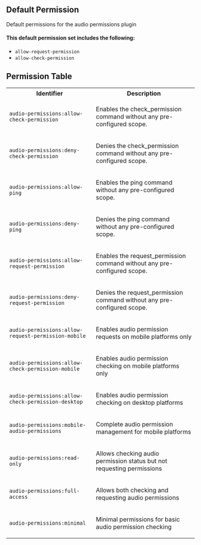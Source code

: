 ## Default Permission

Default permissions for the audio permissions plugin

#### This default permission set includes the following:

- `allow-request-permission`
- `allow-check-permission`

## Permission Table

<table>
<tr>
<th>Identifier</th>
<th>Description</th>
</tr>


<tr>
<td>

`audio-permissions:allow-check-permission`

</td>
<td>

Enables the check_permission command without any pre-configured scope.

</td>
</tr>

<tr>
<td>

`audio-permissions:deny-check-permission`

</td>
<td>

Denies the check_permission command without any pre-configured scope.

</td>
</tr>

<tr>
<td>

`audio-permissions:allow-ping`

</td>
<td>

Enables the ping command without any pre-configured scope.

</td>
</tr>

<tr>
<td>

`audio-permissions:deny-ping`

</td>
<td>

Denies the ping command without any pre-configured scope.

</td>
</tr>

<tr>
<td>

`audio-permissions:allow-request-permission`

</td>
<td>

Enables the request_permission command without any pre-configured scope.

</td>
</tr>

<tr>
<td>

`audio-permissions:deny-request-permission`

</td>
<td>

Denies the request_permission command without any pre-configured scope.

</td>
</tr>

<tr>
<td>

`audio-permissions:allow-request-permission-mobile`

</td>
<td>

Enables audio permission requests on mobile platforms only

</td>
</tr>

<tr>
<td>

`audio-permissions:allow-check-permission-mobile`

</td>
<td>

Enables audio permission checking on mobile platforms only

</td>
</tr>

<tr>
<td>

`audio-permissions:allow-check-permission-desktop`

</td>
<td>

Enables audio permission checking on desktop platforms

</td>
</tr>

<tr>
<td>

`audio-permissions:mobile-audio-permissions`

</td>
<td>

Complete audio permission management for mobile platforms

</td>
</tr>

<tr>
<td>

`audio-permissions:read-only`

</td>
<td>

Allows checking audio permission status but not requesting permissions

</td>
</tr>

<tr>
<td>

`audio-permissions:full-access`

</td>
<td>

Allows both checking and requesting audio permissions

</td>
</tr>

<tr>
<td>

`audio-permissions:minimal`

</td>
<td>

Minimal permissions for basic audio permission checking

</td>
</tr>
</table>
